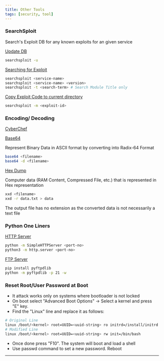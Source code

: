 ```yaml
---
title: Other Tools
tags: [security, tool]
---
```


### SearchSploit

Search's Exploit DB for any known exploits for an given service

<u>Update DB</u>

````bash
searchsploit -u
````

<u>Searching for Exploit</u>

````bash
searchsploit <service-name>
searchsploit <service-name> <version>
searchsploit -t <search-term> # Search Module Title only
````

<u>Copy Exploit Code to current directory</u>

````bash
searchsploit -m <exploit-id>
````

### Encoding/ Decoding

[CyberChef](https://gchq.github.io/CyberChef/)

<u>Base64</u>

Represent Binary Data in ASCII format by converting into Radix-64 Format

````bash
base64 <filename>
base64 -d <filename>
````

<u>Hex Dump</u>

Computer data (RAM Content, Compressed File, etc.) that is represented in Hex representation

````bash
xxd <filename>
xxd -r data.txt > data
````

The output file has no extension as the converted data is not necessarily a text file

### Python One Liners

<u> HTTP Server</u>

````bash
python -m SimpleHTTPServer <port-no>
python3 -m http.server <port-no>
````

<u>FTP Server</u>

````bash
pip install pyftpdlib
python -m pyftpdlib -p 21 -w
````

### Reset Root/User Password at Boot

- It attack works only on systems where bootloader is not locked
- On boot select "Advanced Boot Options" -> Select a kernel and press "E" key.
- Find the "Linux" line and replace it as follows:

````bash
# Original Line
linux /boot/<kernel> root=UUID=<uuid-string> ro initrd=/install/initrd.qz quiet splash
# Modified Line
linux /boot/<kernel> root=UUID=<uuid-string> rw init=/bin/bash
````

- Once done press "F10". The system will boot and load a shell
- Use passwd command to set a new password. Reboot

---